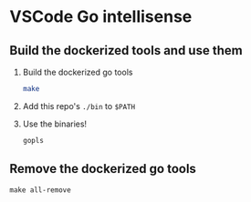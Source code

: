 # VSCode Go intellisense

## Build the dockerized tools and use them

1. Build the dockerized go tools

    ```sh
    make
    ```

2. Add this repo's `./bin` to `$PATH`

3. Use the binaries!

    ```sh
    gopls
    ```

## Remove the dockerized go tools

`make all-remove`

